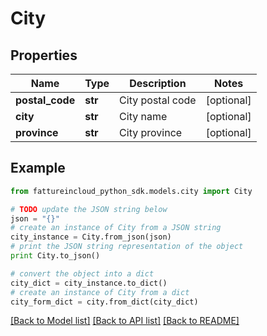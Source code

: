 # City


## Properties

Name | Type | Description | Notes
------------ | ------------- | ------------- | -------------
**postal_code** | **str** | City postal code | [optional] 
**city** | **str** | City name | [optional] 
**province** | **str** | City province | [optional] 

## Example

```python
from fattureincloud_python_sdk.models.city import City

# TODO update the JSON string below
json = "{}"
# create an instance of City from a JSON string
city_instance = City.from_json(json)
# print the JSON string representation of the object
print City.to_json()

# convert the object into a dict
city_dict = city_instance.to_dict()
# create an instance of City from a dict
city_form_dict = city.from_dict(city_dict)
```
[[Back to Model list]](../README.md#documentation-for-models) [[Back to API list]](../README.md#documentation-for-api-endpoints) [[Back to README]](../README.md)


